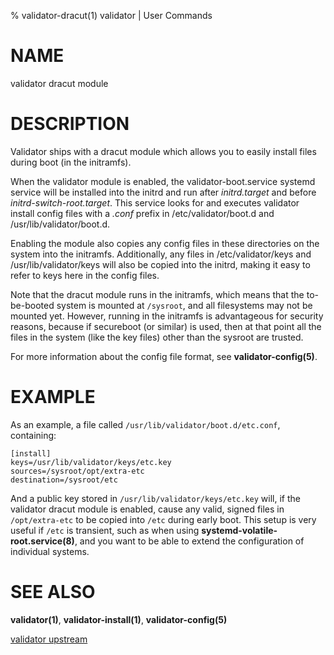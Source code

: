 % validator-dracut(1) validator | User Commands

# NAME

validator dracut module

# DESCRIPTION

Validator ships with a dracut module which allows you to easily
install files during boot (in the initramfs).

When the validator module is enabled, the validator-boot.service
systemd service will be installed into the initrd and run after
*initrd.target* and before *initrd-switch-root.target*. This service
looks for and executes validator install config files with a *.conf*
prefix in /etc/validator/boot.d and /usr/lib/validator/boot.d.

Enabling the module also copies any config files in these directories
on the system into the initramfs. Additionally, any files in
/etc/validator/keys and /usr/lib/validator/keys will also be copied
into the initrd, making it easy to refer to keys here in the config
files.

Note that the dracut module runs in the initramfs, which means that
the to-be-booted system is mounted at `/sysroot`, and all filesystems
may not be mounted yet. However, running in the initramfs is
advantageous for security reasons, because if secureboot (or similar)
is used, then at that point all the files in the system (like the key
files) other than the sysroot are trusted.

For more information about the config file format, see
**validator-config(5)**.

# EXAMPLE

As an example, a file called `/usr/lib/validator/boot.d/etc.conf`,
containing:

```
[install]
keys=/usr/lib/validator/keys/etc.key
sources=/sysroot/opt/extra-etc
destination=/sysroot/etc
```

And a public key stored in `/usr/lib/validator/keys/etc.key` will, if
the validator dracut module is enabled, cause any valid, signed files
in `/opt/extra-etc` to be copied into `/etc` during early boot. This
setup is very useful if `/etc` is transient, such as when using
**systemd-volatile-root.service(8)**, and you want to be able to
extend the configuration of individual systems.

# SEE ALSO
**validator(1)**, **validator-install(1)**, **validator-config(5)**

[validator upstream](https://github.com/containers/validator)
